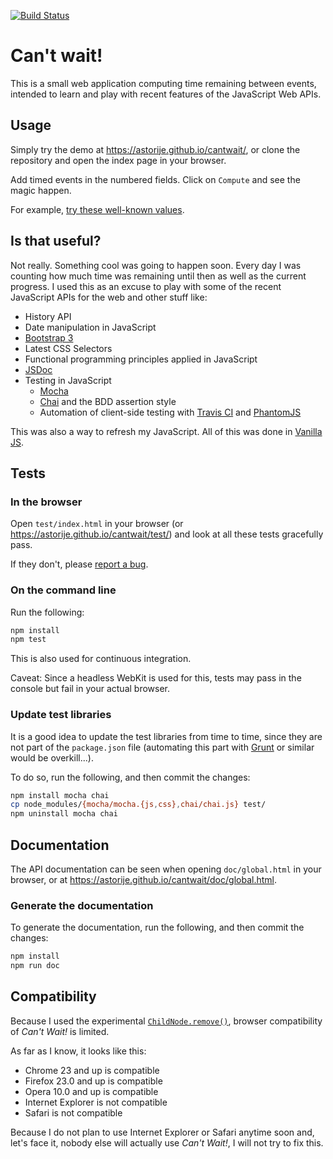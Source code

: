 [![Build Status](https://travis-ci.org/astorije/cantwait.svg?branch=master)](https://travis-ci.org/astorije/cantwait)

# Can't wait!

This is a small web application computing time remaining between events, intended to learn and play with recent features of the JavaScript Web APIs.

## Usage

Simply try the demo at <https://astorije.github.io/cantwait/>, or clone the repository and open the index page in your browser.

Add timed events in the numbered fields. Click on `Compute` and see the magic happen.

For example, [try these well-known values](https://astorije.github.io/cantwait/?e=1985-10-26T01%3A20&e=2015-10-21T16%3A29).

## Is that useful?

Not really. Something cool was going to happen soon. Every day I was counting how much time was remaining until then as well as the current progress.
I used this as an excuse to play with some of the recent JavaScript APIs for the web and other stuff like:

- History API
- Date manipulation in JavaScript
- [Bootstrap 3](https://getbootstrap.com/)
- Latest CSS Selectors
- Functional programming principles applied in JavaScript
- [JSDoc](http://usejsdoc.org/)
- Testing in JavaScript
  - [Mocha](https://mochajs.org/)
  - [Chai](http://chaijs.com/) and the BDD assertion style
  - Automation of client-side testing with [Travis CI](https://docs.travis-ci.com/) and [PhantomJS](http://phantomjs.org/)

This was also a way to refresh my JavaScript. All of this was done in [Vanilla JS](http://vanilla-js.com/).

## Tests

### In the browser

Open `test/index.html` in your browser (or <https://astorije.github.io/cantwait/test/>) and look at all these tests gracefully pass.

If they don't, please [report a bug](https://github.com/astorije/cantwait/issues).

### On the command line

Run the following:

```bash
npm install
npm test
```

This is also used for continuous integration.

Caveat: Since a headless WebKit is used for this, tests may pass in the console but fail in your actual browser.

### Update test libraries

It is a good idea to update the test libraries from time to time, since they are not part of the `package.json` file
(automating this part with [Grunt](http://gruntjs.com/) or similar would be overkill...).

To do so, run the following, and then commit the changes:

```bash
npm install mocha chai
cp node_modules/{mocha/mocha.{js,css},chai/chai.js} test/
npm uninstall mocha chai
```

## Documentation

The API documentation can be seen when opening `doc/global.html` in your browser, or at <https://astorije.github.io/cantwait/doc/global.html>.

### Generate the documentation

To generate the documentation, run the following, and then commit the changes:

```bash
npm install
npm run doc
```

## Compatibility

Because I used the experimental [`ChildNode.remove()`](https://developer.mozilla.org/en-US/docs/Web/API/ChildNode.remove), browser compatibility of *Can't Wait!* is limited.

As far as I know, it looks like this:

- Chrome 23 and up is compatible
- Firefox 23.0 and up is compatible
- Opera 10.0 and up is compatible
- Internet Explorer is not compatible
- Safari is not compatible

Because I do not plan to use Internet Explorer or Safari anytime soon and, let's face it, nobody else will actually use *Can't Wait!*, I will not try to fix this.
